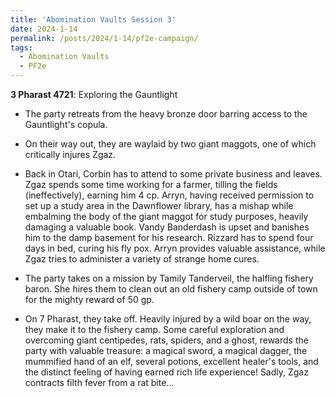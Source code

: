 ```yaml
---
title: 'Abomination Vaults Session 3'
date: 2024-1-14
permalink: /posts/2024/1-14/pf2e-campaign/
tags:
  - Abomination Vaults
  - PF2e
---
```



**3 Pharast 4721**: Exploring the Gauntlight

- The party retreats from the heavy bronze door barring access to the Gauntlight's copula. 

- On their way out, they are waylaid by two giant maggots, one of which critically injures Zgaz.

- Back in Otari, Corbin has to attend to some private business and leaves. Zgaz spends some time working for a farmer, tilling the fields (ineffectively), earning him 4 cp. Arryn, having received permission to set up a study area in the Dawnflower library, has a mishap while embalming the body of the giant maggot for study purposes, heavily damaging a valuable book. Vandy Banderdash is upset and banishes him to the damp basement for his research. Rizzard has to spend four days in bed, curing his fly pox. Arryn provides valuable assistance, while Zgaz tries to administer a variety of strange home cures.

- The party takes on a mission by Tamily Tanderveil, the halfling fishery baron. She hires them to clean out an old fishery camp outside of town for the mighty reward of 50 gp.

- On 7 Pharast, they take off. Heavily injured by a wild boar on the way, they make it to the fishery camp. Some careful exploration and overcoming giant centipedes, rats, spiders, and a ghost, rewards the party with valuable treasure: a magical sword, a magical dagger, the mummified hand of an elf, several potions, excellent healer's tools, and the distinct feeling of having earned rich life experience! Sadly, Zgaz contracts filth fever from a rat bite...
